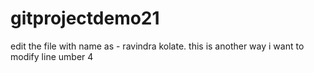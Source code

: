 # gitprojectdemo21
edit the file with name as  - ravindra kolate.
this is another way 
i want to modify line umber 4
